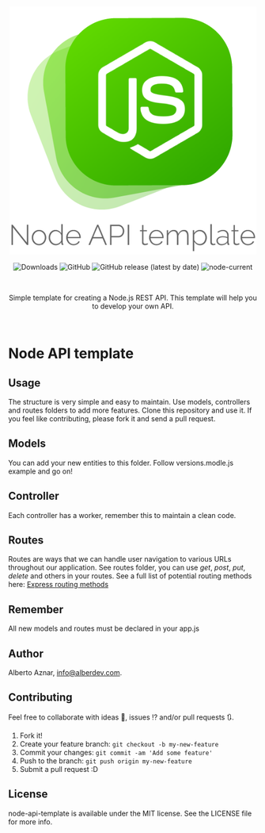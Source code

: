 <p align="center">
   <img width="500" src="https://raw.githubusercontent.com/alberdev/node-api-template/master/NodeAPITemplate.png" alt="nodeapitemplate  Logo">
</p>

<p align="center">
   <img src="https://img.shields.io/github/downloads/alberdev/node-api-template/total?style=flat&colorB=30CEF2" alt="Downloads">
   <img alt="GitHub" src="https://img.shields.io/github/license/alberdev/node-api-template?style=flat&colorB=30CEF2">
   <img alt="GitHub release (latest by date)" src="https://img.shields.io/github/v/release/alberdev/node-api-template?style=flat&colorB=30CEF2">
   <img alt="node-current" src="https://img.shields.io/node/v/api-node?style=flat&colorB=30CEF2">
</p>

<br/>

<p align="center">
	Simple template for creating a Node.js REST API. This template will help you to develop your own API. 
</p>

<br/>



# Node API template

## Usage

The structure is very simple and easy to maintain. Use models, controllers and routes folders to add more features. Clone this repository and use it. If you feel like contributing, please fork it and send a pull request.

## Models

You can add your new entities to this folder. Follow versions.modle.js example and go on!

## Controller

Each controller has a worker, remember this to maintain a clean code.

## Routes

Routes are ways that we can handle user navigation to various URLs throughout our application. See routes folder, you can use *get*, *post*, *put*, *delete* and others in your routes. See a full list of potential routing methods here: [Express routing methods](https://expressjs.com/en/4x/api.html#app.METHOD)

## Remember

All new models and routes must be declared in your app.js 

## Author

Alberto Aznar, info@alberdev.com.

## Contributing

Feel free to collaborate with ideas 💭, issues ⁉️ and/or pull requests 🔃.

1. Fork it!
2. Create your feature branch: `git checkout -b my-new-feature`
3. Commit your changes: `git commit -am 'Add some feature'`
4. Push to the branch: `git push origin my-new-feature`
5. Submit a pull request :D

## License

node-api-template is available under the MIT license. See the LICENSE file for more info.
